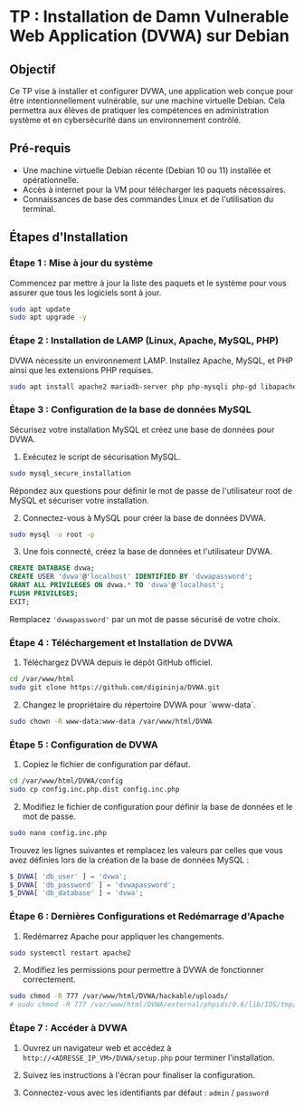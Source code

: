 # TP : Installation de Damn Vulnerable Web Application (DVWA) sur Debian

## Objectif

Ce TP vise à installer et configurer DVWA, une application web conçue pour être intentionnellement vulnérable, sur une machine virtuelle Debian. Cela permettra aux élèves de pratiquer les compétences en administration système et en cybersécurité dans un environnement contrôlé.

## Pré-requis

- Une machine virtuelle Debian récente (Debian 10 ou 11) installée et opérationnelle.
- Accès à internet pour la VM pour télécharger les paquets nécessaires.
- Connaissances de base des commandes Linux et de l'utilisation du terminal.

## Étapes d'Installation

### Étape 1 : Mise à jour du système

Commencez par mettre à jour la liste des paquets et le système pour vous assurer que tous les logiciels sont à jour.

```bash
sudo apt update
sudo apt upgrade -y
```

### Étape 2 : Installation de LAMP (Linux, Apache, MySQL, PHP)

DVWA nécessite un environnement LAMP. Installez Apache, MySQL, et PHP ainsi que les extensions PHP requises.

```bash
sudo apt install apache2 mariadb-server php php-mysqli php-gd libapache2-mod-php git -y
```

### Étape 3 : Configuration de la base de données MySQL

Sécurisez votre installation MySQL et créez une base de données pour DVWA.

1. Exécutez le script de sécurisation MySQL.

```bash
sudo mysql_secure_installation
```

Répondez aux questions pour définir le mot de passe de l'utilisateur root de MySQL et sécuriser votre installation.

2. Connectez-vous à MySQL pour créer la base de données DVWA.

```bash
sudo mysql -u root -p
```

3. Une fois connecté, créez la base de données et l'utilisateur DVWA.

```sql
CREATE DATABASE dvwa;
CREATE USER 'dvwa'@'localhost' IDENTIFIED BY 'dvwapassword';
GRANT ALL PRIVILEGES ON dvwa.* TO 'dvwa'@'localhost';
FLUSH PRIVILEGES;
EXIT;
```

Remplacez `'dvwapassword'` par un mot de passe sécurisé de votre choix.

### Étape 4 : Téléchargement et Installation de DVWA

1. Téléchargez DVWA depuis le dépôt GitHub officiel.

```bash
cd /var/www/html
sudo git clone https://github.com/digininja/DVWA.git
```

2. Changez le propriétaire du répertoire DVWA pour \`www-data\`.

```bash
sudo chown -R www-data:www-data /var/www/html/DVWA
```

### Étape 5 : Configuration de DVWA

1. Copiez le fichier de configuration par défaut.

```bash
cd /var/www/html/DVWA/config
sudo cp config.inc.php.dist config.inc.php
```

2. Modifiez le fichier de configuration pour définir la base de données et le mot de passe.

```bash
sudo nano config.inc.php
```

Trouvez les lignes suivantes et remplacez les valeurs par celles que vous avez définies lors de la création de la base de données MySQL :

```php
$_DVWA[ 'db_user' ] = 'dvwa';
$_DVWA[ 'db_password' ] = 'dvwapassword';
$_DVWA[ 'db_database' ] = 'dvwa';
```

### Étape 6 : Dernières Configurations et Redémarrage d'Apache

1. Redémarrez Apache pour appliquer les changements.

```bash
sudo systemctl restart apache2
```

2. Modifiez les permissions pour permettre à DVWA de fonctionner correctement.

```bash
sudo chmod -R 777 /var/www/html/DVWA/hackable/uploads/
# sudo chmod -R 777 /var/www/html/DVWA/external/phpids/0.6/lib/IDS/tmp/phpids_log.txt
```

### Étape 7 : Accéder à DVWA

1. Ouvrez un navigateur web et accédez à `http://<ADRESSE_IP_VM>/DVWA/setup.php` pour terminer l'installation.

2. Suivez les instructions à l'écran pour finaliser la configuration.

3. Connectez-vous avec les identifiants par défaut : `admin` / `password`
